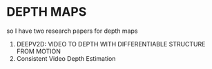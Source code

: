  # DEPTH MAPS

 so I have two research papers for depth maps 
 1. DEEPV2D: VIDEO TO DEPTH WITH DIFFERENTIABLE STRUCTURE FROM MOTION
 2. Consistent Video Depth Estimation



